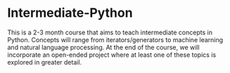 # Intermediate-Python

This is a 2-3 month course that aims to teach intermediate concepts in Python. Concepts will range from iterators/generators to machine learning and natural language processing. At the end of the course, we will incorporate an open-ended project where at least one of these topics is explored in greater detail.

